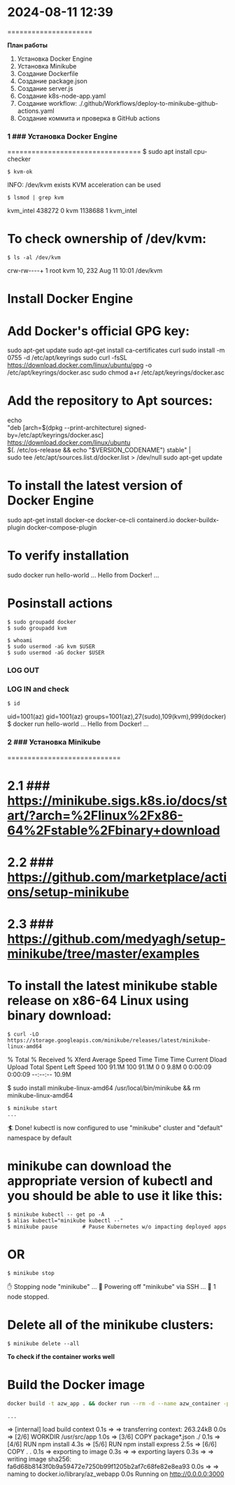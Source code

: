 # 2024-08-11    12:39
=====================

**План работы**
1. Установка Docker Engine
2. Установка Minikube
3. Создание Dockerfile
4. Создание package.json
5. Создание server.js
6. Создание k8s-node-app.yaml
7. Создание workflow:
    ./.github/Workflows/deploy-to-minikube-github-actions.yaml
8. Создание коммита и проверка в GitHub actions


### 1 ### Установка Docker Engine
=================================
    $ sudo apt install cpu-checker

    $ kvm-ok
INFO: /dev/kvm exists
KVM acceleration can be used

    $ lsmod | grep kvm
kvm_intel             438272  0
kvm                  1138688  1 kvm_intel

# To check ownership of /dev/kvm:
    $ ls -al /dev/kvm
crw-rw----+ 1 root kvm 10, 232 Aug 11 10:01 /dev/kvm


# Install Docker Engine
# Add Docker's official GPG key:
sudo apt-get update
sudo apt-get install ca-certificates curl
sudo install -m 0755 -d /etc/apt/keyrings
sudo curl -fsSL https://download.docker.com/linux/ubuntu/gpg -o /etc/apt/keyrings/docker.asc
sudo chmod a+r /etc/apt/keyrings/docker.asc

# Add the repository to Apt sources:
echo \
  "deb [arch=$(dpkg --print-architecture) signed-by=/etc/apt/keyrings/docker.asc] https://download.docker.com/linux/ubuntu \
  $(. /etc/os-release && echo "$VERSION_CODENAME") stable" | \
  sudo tee /etc/apt/sources.list.d/docker.list > /dev/null
sudo apt-get update

# To install the latest version of Docker Engine
sudo apt-get install docker-ce docker-ce-cli containerd.io docker-buildx-plugin docker-compose-plugin

# To verify installation
sudo docker run hello-world
    ...
Hello from Docker!
    ...


# Posinstall actions
    $ sudo groupadd docker
    $ sudo groupadd kvm

    $ whoami
    $ sudo usermod -aG kvm $USER
    $ sudo usermod -aG docker $USER


### LOG OUT
### LOG IN and check
    $ id
uid=1001(az) gid=1001(az) groups=1001(az),27(sudo),109(kvm),999(docker)
    $ docker run hello-world
    ...
Hello from Docker!
    ...



### 2 ### Установка Minikube
============================
# 2.1 ### https://minikube.sigs.k8s.io/docs/start/?arch=%2Flinux%2Fx86-64%2Fstable%2Fbinary+download
# 2.2 ### https://github.com/marketplace/actions/setup-minikube
# 2.3 ### https://github.com/medyagh/setup-minikube/tree/master/examples

# To install the latest minikube stable release on x86-64 Linux using binary download:

    $ curl -LO https://storage.googleapis.com/minikube/releases/latest/minikube-linux-amd64
  % Total    % Received % Xferd  Average Speed   Time    Time     Time  Current
                                 Dload  Upload   Total   Spent    Left  Speed
100 91.1M  100 91.1M    0     0   9.8M      0  0:00:09  0:00:09 --:--:-- 10.9M


   $ sudo install minikube-linux-amd64 /usr/local/bin/minikube && rm minikube-linux-amd64

    $ minikube start
    ...
🏄  Done! kubectl is now configured to use "minikube" cluster and "default" namespace by default

# minikube can download the appropriate version of kubectl and you should be able to use it like this:
    $ minikube kubectl -- get po -A
    $ alias kubectl="minikube kubectl --"
    $ minikube pause        # Pause Kubernetes w/o impacting deployed apps
# OR
    $ minikube stop
✋  Stopping node "minikube"  ...
🛑  Powering off "minikube" via SSH ...
🛑  1 node stopped.

# Delete all of the minikube clusters:
    $ minikube delete --all


**To check if the container works well**
# Build the Docker image
```bash
docker build -t azw_app . && docker run --rm -d --name azw_container -p 3000:3000 azw_app
```
    ...
 => [internal] load build context                               0.1s
 => => transferring context: 263.24kB                           0.0s
 => [2/6] WORKDIR /usr/src/app                                  1.0s
 => [3/6] COPY package*.json ./                                 0.1s
 => [4/6] RUN npm install                                       4.3s
 => [5/6] RUN npm install express                               2.5s 
 => [6/6] COPY . .                                              0.1s 
 => exporting to image                                          0.3s 
 => => exporting layers                                         0.3s 
 => => writing image sha256:
fa6d68b8143f0b9a59472e7250b99f1205b2af7c68fe82e8ea93            0.0s 
 => => naming to docker.io/library/az_webapp                    0.0s
Running on http://0.0.0.0:3000

